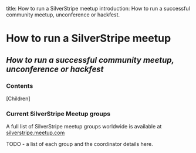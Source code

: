 title: How to run a SilverStripe meetup
introduction: How to run a successful community meetup, unconference or hackfest.

# How to run a SilverStripe meetup
## *How to run a successful community meetup, unconference or hackfest* 

### Contents
[Children]

### Current SilverStripe Meetup groups
A full list of SilverStripe meetup groups worldwide is available at [silverstripe.meetup.com](http://silverstripe.meetup.com/)

TODO - a list of each group and the coordinator details here.

